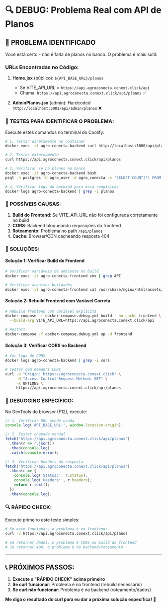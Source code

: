 # 🔍 DEBUG: Problema Real com API de Planos

## 🎯 **PROBLEMA IDENTIFICADO**

Você está certo - não é falta de planos no banco. O problema é mais sutil:

### **URLs Encontradas no Código:**

1. **Home.jsx** (público): `${API_BASE_URL}/planos`
   - Se VITE_API_URL = `https://api.agroconecta.conext.click/api`
   - Chama: `https://api.agroconecta.conext.click/api/planos` ✅

2. **AdminPlanos.jsx** (admin): Hardcoded `http://localhost:5001/api/admin/planos` ❌

### 🔧 **TESTES PARA IDENTIFICAR O PROBLEMA:**

Execute estes comandos no terminal do Coolify:

```bash
# 1. Testar diretamente no container
docker exec -it agro-conecta-backend curl http://localhost:5000/api/planos

# 2. Testar externamente
curl https://api.agroconecta.conext.click/api/planos

# 3. Verificar se há planos no banco
docker exec -it agro-conecta-backend bash
psql -h postgres -U agro_user -d agro_conecta -c "SELECT COUNT(*) FROM planos WHERE ativo = true;"

# 4. Verificar logs do backend para essa requisição
docker logs agro-conecta-backend | grep -i planos
```

### 🚨 **POSSÍVEIS CAUSAS:**

1. **Build do Frontend**: Se VITE_API_URL não foi configurada corretamente no build
2. **CORS**: Backend bloqueando requisições do frontend
3. **Roteamento**: Problema no path `/api/planos` 
4. **Cache**: Browser/CDN cacheando resposta 404

### 🔧 **SOLUÇÕES:**

#### **Solução 1: Verificar Build do Frontend**
```bash
# Verificar variáveis de ambiente no build
docker exec -it agro-conecta-frontend env | grep API

# Verificar arquivos buildados
docker exec -it agro-conecta-frontend cat /usr/share/nginx/html/assets/*.js | grep -i "api.agroconecta"
```

#### **Solução 2: Rebuild Frontend com Variável Correta**
```bash
# Rebuild frontend com variável explícita
docker-compose -f docker-compose.debug.yml build --no-cache frontend \
  --build-arg VITE_API_URL=https://api.agroconecta.conext.click/api

# Restart
docker-compose -f docker-compose.debug.yml up -d frontend
```

#### **Solução 3: Verificar CORS no Backend**
```bash
# Ver logs de CORS
docker logs agro-conecta-backend | grep -i cors

# Testar com headers CORS
curl -H "Origin: https://agroconecta.conext.click" \
     -H "Access-Control-Request-Method: GET" \
     -X OPTIONS \
     https://api.agroconecta.conext.click/api/planos
```

### 🎯 **DEBUGGING ESPECÍFICO:**

No DevTools do browser (F12), execute:

```javascript
// 1. Verificar URL sendo usada
console.log('API_BASE_URL:', window.location.origin);

// 2. Testar chamada manual
fetch('https://api.agroconecta.conext.click/api/planos')
  .then(r => r.json())
  .then(console.log)
  .catch(console.error);

// 3. Verificar headers da resposta
fetch('https://api.agroconecta.conext.click/api/planos')
  .then(r => {
    console.log('Status:', r.status);
    console.log('Headers:', r.headers);
    return r.text();
  })
  .then(console.log);
```

### 🔍 **RÁPIDO CHECK:**

Execute primeiro este teste simples:

```bash
# Se este funcionar, o problema é no frontend:
curl -v https://api.agroconecta.conext.click/api/planos

# Se retornar dados, o problema é CORS ou build do frontend
# Se retornar 404, o problema é no backend/roteamento
```

---

## 📞 **PRÓXIMOS PASSOS:**

1. **Execute o "RÁPIDO CHECK" acima primeiro**
2. **Se curl funcionar**: Problema é no frontend (rebuild necessário)
3. **Se curl não funcionar**: Problema é no backend (roteamento/dados)

**Me diga o resultado do curl para eu dar a próxima solução específica!** 🎯
